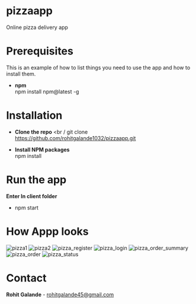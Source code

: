 # pizzaapp
Online pizza delivery app

# Prerequisites
This is an example of how to list things you need to use the app and how to install them.

- **npm** <br />
npm install npm@latest -g

# Installation
- **Clone the repo** <br /
git clone https://github.com/rohitgalande1032/pizzaapp.git

- **Install NPM packages** <br />
npm install

# Run the app
**Enter In client folder**
- npm start

# How Appp looks
![pizza1](https://github.com/rohitgalande1032/pizzaapp/assets/80148975/2a5a39ed-eb38-4d3e-a289-bf4a6ae9807f)
![pizza2](https://github.com/rohitgalande1032/pizzaapp/assets/80148975/e73c3426-9956-47d2-9c0a-7e3c691f7a41)
![pizza_register](https://github.com/rohitgalande1032/pizzaapp/assets/80148975/db89d5ac-e692-4753-8407-91cd5e354000)
![pizza_login](https://github.com/rohitgalande1032/pizzaapp/assets/80148975/20172e98-ea62-403c-81dd-e73dbcfb31fa)
![pizza_order_summary](https://github.com/rohitgalande1032/pizzaapp/assets/80148975/6eb01b75-5f43-47b3-a8a1-173fbec8616d)
![pizza_order](https://github.com/rohitgalande1032/pizzaapp/assets/80148975/879ab83f-078d-4c5c-b670-2983f5df8f74)
![pizza_status](https://github.com/rohitgalande1032/pizzaapp/assets/80148975/7b463964-3c4e-49e0-9554-758d1c202ec1)

# Contact
**Rohit Galande**  - rohitgalande45@gmail.com

